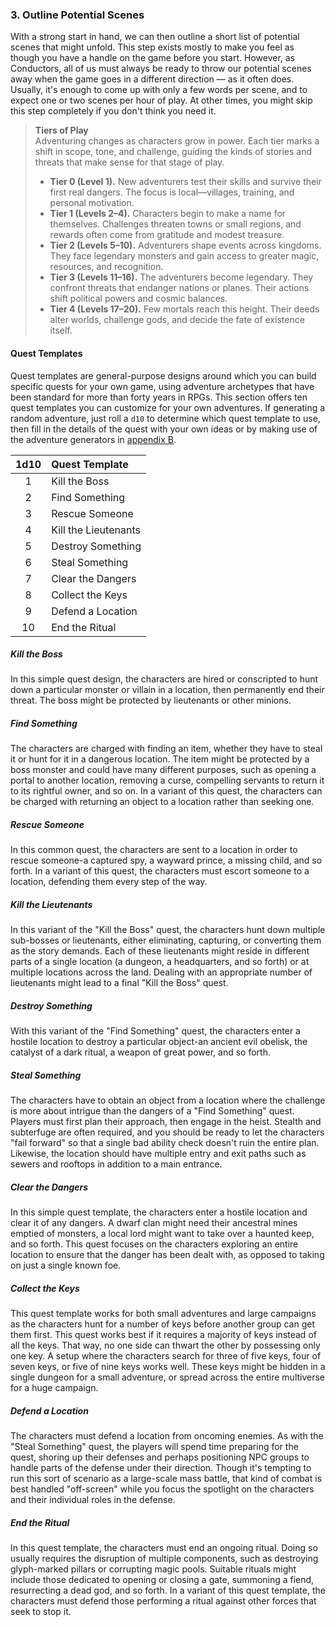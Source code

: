 ### 3. Outline Potential Scenes

With a strong start in hand, we can then outline a short list of potential scenes that might unfold.
This step exists mostly to make you feel as though you have a handle on the game before you start.
However, as Conductors, all of us must always be ready to throw our potential scenes away when the game goes in a different direction — as it often does.
Usually, it's enough to come up with only a few words per scene, and to expect one or two scenes per hour of play.
At other times, you might skip this step completely if you don't think you need it.

<!-- style:sidebar -->
> **Tiers of Play** \
> Adventuring changes as characters grow in power.
> Each tier marks a shift in scope, tone, and challenge, guiding the kinds of stories and threats that make sense for that stage of play.
>
> - **Tier 0 (Level 1).**
>   New adventurers test their skills and survive their first real dangers.
>   The focus is local—villages, training, and personal motivation.
> - **Tier 1 (Levels 2–4).**
>   Characters begin to make a name for themselves.
>   Challenges threaten towns or small regions, and rewards often come from gratitude and modest treasure.
> - **Tier 2 (Levels 5–10).**
>   Adventurers shape events across kingdoms.
>   They face legendary monsters and gain access to greater magic, resources, and recognition.
> - **Tier 3 (Levels 11–16).**
>   The adventurers become legendary.
>   They confront threats that endanger nations or planes.
>   Their actions shift political powers and cosmic balances.
> - **Tier 4 (Levels 17–20).**
>   Few mortals reach this height.
>   Their deeds alter worlds, challenge gods, and decide the fate of existence itself.

#### Quest Templates

Quest templates are general-purpose designs around which you can build specific quests for your own game, using adventure archetypes that have been standard for more than forty years in RPGs.
This section offers ten quest templates you can customize for your own adventures.
If generating a random adventure, just roll a `d10` to determine which quest template to use, then fill in the details of the quest with your own ideas or by making use of the adventure generators in [appendix B](#Adventure_Ideas_Generators_adventure_ideas_generators).

| 1d10 | Quest Template       |
|:----:|:---------------------|
|   1  | Kill the Boss        |
|   2  | Find Something       |
|   3  | Rescue Someone       |
|   4  | Kill the Lieutenants |
|   5  | Destroy Something    |
|   6  | Steal Something      |
|   7  | Clear the Dangers    |
|   8  | Collect the Keys     |
|   9  | Defend a Location    |
|  10  | End the Ritual       |

##### Kill the Boss

In this simple quest design, the characters are hired or conscripted to hunt down a particular monster or villain in a location, then permanently end their threat.
The boss might be protected by lieutenants or other minions.

##### Find Something

The characters are charged with finding an item, whether they have to steal it or hunt for it in a dangerous location.
The item might be protected by a boss monster and could have many different purposes, such as opening a portal to another location, removing a curse, compelling servants to return it to its rightful owner, and so on.
In a variant of this quest, the characters can be charged with returning an object to a location rather than seeking one.

##### Rescue Someone

In this common quest, the characters are sent to a location in order to rescue someone-a captured spy, a wayward prince, a missing child, and so forth.
In a variant of this quest, the characters must escort someone to a location, defending them every step of the way.

##### Kill the Lieutenants

In this variant of the "Kill the Boss" quest, the characters hunt down multiple sub-bosses or lieutenants, either eliminating, capturing, or converting them as the story demands.
Each of these lieutenants might reside in different parts of a single location (a dungeon, a headquarters, and so forth) or at multiple locations across the land.
Dealing with an appropriate number of lieutenants might lead to a final "Kill the Boss" quest.

##### Destroy Something

With this variant of the "Find Something" quest, the characters enter a hostile location to destroy a particular object-an ancient evil obelisk, the catalyst of a dark ritual, a weapon of great power, and so forth.

##### Steal Something

The characters have to obtain an object from a location where the challenge is more about intrigue than the dangers of a "Find Something" quest.
Players must first plan their approach, then engage in the heist.
Stealth and subterfuge are often required, and you should be ready to let the characters "fail forward" so that a single bad ability check doesn't ruin the entire plan.
Likewise, the location should have multiple entry and exit paths such as sewers and rooftops in addition to a main entrance.

##### Clear the Dangers

In this simple quest template, the characters enter a hostile location and clear it of any dangers.
A dwarf clan might need their ancestral mines emptied of monsters, a local lord might want to take over a haunted keep, and so forth.
This quest focuses on the characters exploring an entire location to ensure that the danger has been dealt with, as opposed to taking on just a single known foe.

##### Collect the Keys

This quest template works for both small adventures and large campaigns as the characters hunt for a number of keys before another group can get them first.
This quest works best if it requires a majority of keys instead of all the keys.
That way, no one side can thwart the other by possessing only one key.
A setup where the characters search for three of five keys, four of seven keys, or five of nine keys works well.
These keys might be hidden in a single dungeon for a small adventure, or spread across the entire multiverse for a huge campaign.

##### Defend a Location

The characters must defend a location from oncoming enemies.
As with the "Steal Something" quest, the players will spend time preparing for the quest, shoring up their defenses and perhaps positioning NPC groups to handle parts of the defense under their direction.
Though it's tempting to run this sort of scenario as a large-scale mass battle, that kind of combat is best handled "off-screen" while you focus the spotlight on the characters and their individual roles in the defense.

##### End the Ritual

In this quest template, the characters must end an ongoing ritual.
Doing so usually requires the disruption of multiple components, such as destroying glyph-marked pillars or corrupting magic pools.
Suitable rituals might include those dedicated to opening or closing a gate, summoning a fiend, resurrecting a dead god, and so forth.
In a variant of this quest template, the characters must defend those performing a ritual against other forces that seek to stop it.
